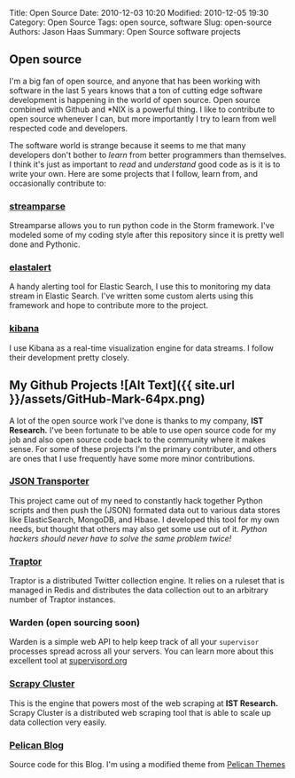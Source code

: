 Title: Open Source
Date: 2010-12-03 10:20
Modified: 2010-12-05 19:30
Category: Open Source
Tags: open source, software
Slug: open-source
Authors: Jason Haas
Summary: Open Source software projects

## Open source 

I'm a big fan of open source, and anyone that has been working with software in the last 5 years knows that a ton of cutting edge software development is happening in the world of open source.  Open source combined with Github and *NIX is a powerful thing.  I like to contribute to open source whenever I can, but more importantly I try to learn from well respected code and developers.

The software world is strange because it seems to me that many developers don't bother to _learn_ from better programmers than themselves.  I think it's just as important to  _read_ and _understand_ good code as is it is to write your own.  Here are some projects that I follow, learn from, and occasionally contribute to:

### [streamparse](https://github.com/parsely/streamparse)

Streamparse allows you to run python code in the Storm framework.  I've modeled some of my coding style after this repository since it is pretty well done and Pythonic.

### [elastalert](https://github.com/Yelp/elastalert)

A handy alerting tool for Elastic Search, I use this to monitoring my data stream in Elastic Search.  I've written some custom alerts using this framework and hope to contribute more to the project.

### [kibana](https://github.com/elastic/kibana)

I use Kibana as a real-time visualization engine for data streams.  I follow their development pretty closely.

## My Github Projects ![Alt Text]({{ site.url }}/assets/GitHub-Mark-64px.png)

A lot of the open source work I've done is thanks to my company, **IST Research.**  I've been fortunate to be able to use open source code for my job and also open source code back to the community where it makes sense.  For some of these projects I'm the primary contributer, and others are ones that I use frequently have some more minor contributions.

### [JSON Transporter](https://github.com/istresearch/json-transporter)

This project came out of my need to constantly hack together Python scripts and then push the (JSON) formated data out to various data stores like ElasticSearch, MongoDB, and Hbase.  I developed this tool for my own needs, but thought that others may also get some use out of it.  *Python hackers should never have to solve the same problem twice!*

### [Traptor](https://github.com/istresearch/traptor)

Traptor is a distributed Twitter collection engine.  It relies on a ruleset that is managed in Redis and distributes the data collection out to an arbitrary number of Traptor instances.

<!-- ### [Warden](https://github.com/istresearch/warden) -->
### Warden (open sourcing soon)

Warden is a simple web API to help keep track of all your `supervisor` processes spread across all your servers.  You can learn more about this excellent tool at [supervisord.org](http://supervisord.org)

### [Scrapy Cluster](https://github.com/istresearch/scrapy-cluster)

This is the engine that powers most of the web scraping at **IST Research.** Scrapy Cluster is a distributed web scraping tool that is able to scale up data collection very easily.

### [Pelican Blog](https://github.com/jasonrhaas/pel-blog)

Source code for this Blog.  I'm using a modified theme from [Pelican Themes](https://github.com/getpelican/pelican-themes/tree/master/aboutwilson)